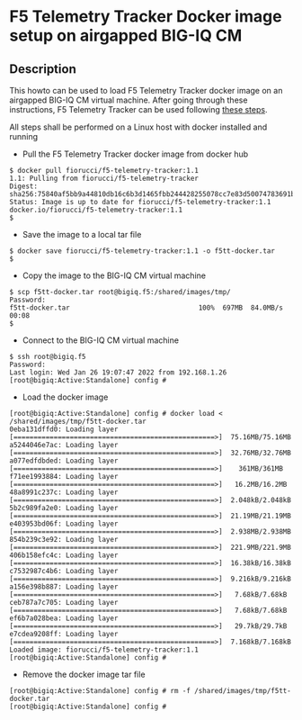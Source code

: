 # F5 Telemetry Tracker Docker image setup on airgapped BIG-IQ CM

## Description

This howto can be used to load F5 Telemetry Tracker docker image on an airgapped BIG-IQ CM virtual machine.
After going through these instructions, F5 Telemetry Tracker can be used following [these steps](/contrib/bigiq-docker).

All steps shall be performed on a Linux host with docker installed and running

- Pull the F5 Telemetry Tracker docker image from docker hub

```
$ docker pull fiorucci/f5-telemetry-tracker:1.1 
1.1: Pulling from fiorucci/f5-telemetry-tracker
Digest: sha256:75840af5bb9a44810db16c6b3d1465fbb244428255078cc7e83d50074783691b
Status: Image is up to date for fiorucci/f5-telemetry-tracker:1.1
docker.io/fiorucci/f5-telemetry-tracker:1.1
$
```

- Save the image to a local tar file

```
$ docker save fiorucci/f5-telemetry-tracker:1.1 -o f5tt-docker.tar
$
```

- Copy the image to the BIG-IQ CM virtual machine

```
$ scp f5tt-docker.tar root@bigiq.f5:/shared/images/tmp/
Password: 
f5tt-docker.tar                                100%  697MB  84.0MB/s   00:08
$
```

- Connect to the BIG-IQ CM virtual machine

```
$ ssh root@bigiq.f5
Password: 
Last login: Wed Jan 26 19:07:47 2022 from 192.168.1.26
[root@bigiq:Active:Standalone] config # 
```

- Load the docker image

```
[root@bigiq:Active:Standalone] config # docker load < /shared/images/tmp/f5tt-docker.tar 
0eba131dffd0: Loading layer [==================================================>]  75.16MB/75.16MB
a5244046e7ac: Loading layer [==================================================>]  32.76MB/32.76MB
a077edfdbded: Loading layer [==================================================>]    361MB/361MB
f71ee1993884: Loading layer [==================================================>]   16.2MB/16.2MB
48a8991c237c: Loading layer [==================================================>]  2.048kB/2.048kB
5b2c989fa2e0: Loading layer [==================================================>]  21.19MB/21.19MB
e403953bd06f: Loading layer [==================================================>]  2.938MB/2.938MB
854b239c3e92: Loading layer [==================================================>]  221.9MB/221.9MB
406b158efc4c: Loading layer [==================================================>]  16.38kB/16.38kB
c7532987c4b6: Loading layer [==================================================>]  9.216kB/9.216kB
a156e398b887: Loading layer [==================================================>]   7.68kB/7.68kB
ceb787a7c705: Loading layer [==================================================>]   7.68kB/7.68kB
ef6b7a028bea: Loading layer [==================================================>]   29.7kB/29.7kB
e7cdea9208ff: Loading layer [==================================================>]  7.168kB/7.168kB
Loaded image: fiorucci/f5-telemetry-tracker:1.1
[root@bigiq:Active:Standalone] config #
```

- Remove the docker image tar file

```
[root@bigiq:Active:Standalone] config # rm -f /shared/images/tmp/f5tt-docker.tar
[root@bigiq:Active:Standalone] config #
```
